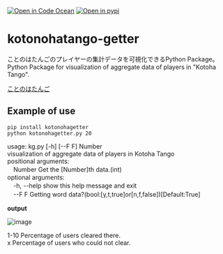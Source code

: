 [![Open in Code Ocean](https://codeocean.com/codeocean-assets/badge/open-in-code-ocean.svg)](https://codeocean.com/capsule/7739771/tree)
[![Open in pypi](https://img.shields.io/pypi/v/kotonohagetter)](https://pypi.org/project/kotonohagetter/)
# kotonohatango-getter
ことのはたんごのプレイヤーの集計データを可視化できるPython Package。  
Python Package for visualization of aggregate data of players in "Kotoha Tango".

[ことのはたんご](https://plum-chloride.jp/kotonoha-tango/index.html)

## Example of use
```
pip install kotonohagetter
python kotonohagetter.py 20
```
usage: kg.py [-h] [--F F] Number  
visualization of aggregate data of players in Kotoha Tango  
positional arguments:  
　Number      Get the [Number]th data.(int)  
optional arguments:  
　-h, --help  show this help message and exit  
　--F F       Getting word data?(bool:[y,t,true]or[n,f,false])[Default:True] 

**output**  
  
![image](https://user-images.githubusercontent.com/70005022/171073813-301307d5-268d-42ec-9fc8-5de011af87aa.png)
  
1-10 Percentage of users cleared there.  
x Percentage of users who could not clear.
